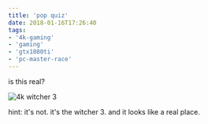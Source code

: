 ```yaml
---
title: 'pop quiz'
date: 2018-01-16T17:26:40
tags:
- '4k-gaming'
- 'gaming'
- 'gtx1080ti'
- 'pc-master-race'
---
```


is this real?

![4k witcher
3](https://bhh.sh/pub/photos/The%20Witcher%203%20Screenshot%202017.09.12%20-%2023.44.17.73.png)

hint: it's not. it's the witcher 3. and it looks like a real place.

